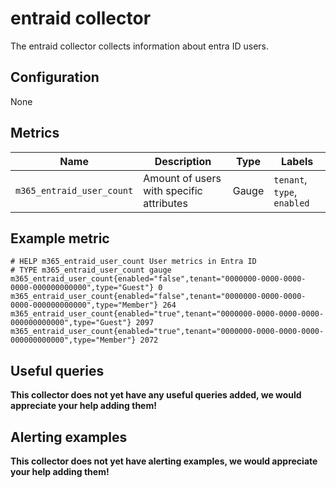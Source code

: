 # entraid collector

The entraid collector collects information about entra ID users.

## Configuration

None

## Metrics

| Name                                          | Description                              | Type  | Labels                      |
|-----------------------------------------------|------------------------------------------|-------|-----------------------------|
| `m365_entraid_user_count`        | Amount of users with specific attributes | Gauge | `tenant`, `type`, `enabled` |

## Example metric

```
# HELP m365_entraid_user_count User metrics in Entra ID
# TYPE m365_entraid_user_count gauge
m365_entraid_user_count{enabled="false",tenant="0000000-0000-0000-0000-000000000000",type="Guest"} 0
m365_entraid_user_count{enabled="false",tenant="0000000-0000-0000-0000-000000000000",type="Member"} 264
m365_entraid_user_count{enabled="true",tenant="0000000-0000-0000-0000-000000000000",type="Guest"} 2097
m365_entraid_user_count{enabled="true",tenant="0000000-0000-0000-0000-000000000000",type="Member"} 2072
```

## Useful queries
__This collector does not yet have any useful queries added, we would appreciate your help adding them!__

## Alerting examples
__This collector does not yet have alerting examples, we would appreciate your help adding them!__
